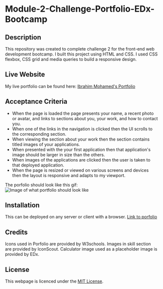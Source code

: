# Module-2-Challenge-Portfolio-EDx-Bootcamp

## Description

This repository was created to complete challenge 2 for the front-end web development bootcamp. I built this project using HTML and CSS. I used CSS flexbox, CSS grid and media queries to build a responsive design.

## Live Website

My live portfolio can be found here: <a href="https://ibrahim-mohamed45.github.io/Module-2-Challenge-Portfolio-EDx-Bootcamp/" target="_blank">Ibrahim Mohamed's Portfolio</a>

## Acceptance Criteria

* When the page is loaded the page presents your name, a recent photo or avatar, and links to sections about you, your work, and how to contact you.
* When one of the links in the navigation is clicked then the UI scrolls to the corresponding section.
* When viewing the section about your work then the section contains titled images of your applications.
* When presented with the your first application then that application's image should be larger in size than the others.
* When images of the applications are clicked then the user is taken to that deployed application.
* When the page is resized or viewed on various screens and devices then the layout is responsive and adapts to my viewport.

The porfolio should look like this gif:
![Image of what portfolio should look like](images\01-css-challenge-demo.gif)

## Installation

This can be deployed on any server or client with a browser. <a href="https://ibrahim-mohamed45.github.io/Module-2-Challenge-Portfolio-EDx-Bootcamp/" target="_blank">Link to porfolio</a>

## Credits

Icons used in Porfolio are provided by W3schools.
Images in skill section are provided by IconScout.
Calculator image used as a placeholder image is provided by EDx.

## License

This webpage is licenced under the <a href="https://github.com/Ibrahim-Mohamed45/Module-2-Challenge-Portfolio-EDx-Bootcamp/blob/main/LICENSE">MIT License</a>.